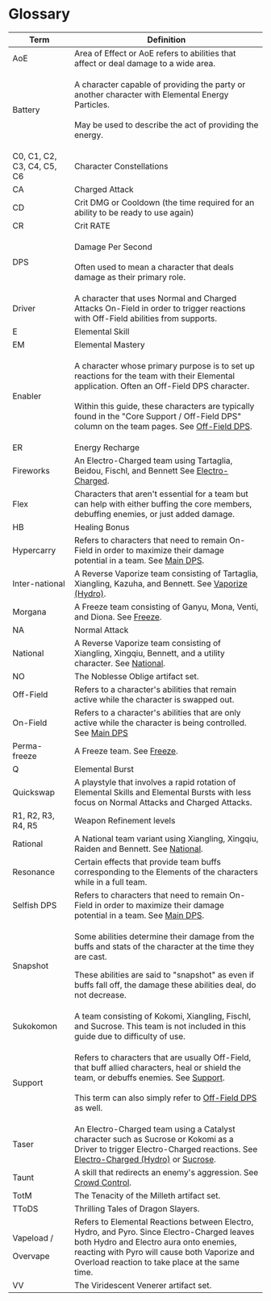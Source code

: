 # Glossary

| Term                             | Definition                                                                                                                                                                                                                                                                                                                                   |
| -------------------------------- | -------------------------------------------------------------------------------------------------------------------------------------------------------------------------------------------------------------------------------------------------------------------------------------------------------------------------------------------- |
| AoE                              | Area of Effect or AoE refers to abilities that affect or deal damage to a wide area.                                                                                                                                                                                                                                                         |
| Battery                          | <p>A character capable of providing the party or another character with Elemental Energy Particles.<br><br>May be used to describe the act of providing the energy.</p>                                                                                                                                                                      |
| C0, C1, C2, C3, C4, C5, C6       | Character Constellations                                                                                                                                                                                                                                                                                                                     |
| CA                               | Charged Attack                                                                                                                                                                                                                                                                                                                               |
| CD                               | Crit DMG or Cooldown (the time required for an ability to be ready to use again)                                                                                                                                                                                                                                                             |
| CR                               | Crit RATE                                                                                                                                                                                                                                                                                                                                    |
| DPS                              | <p>Damage Per Second<br><br>Often used to mean a character that deals  damage as their primary role.</p>                                                                                                                                                                                                                                     |
| Driver                           | A character that uses Normal and Charged Attacks On-Field in order to trigger reactions with Off-Field abilities from supports.                                                                                                                                                                                                              |
| E                                | Elemental Skill                                                                                                                                                                                                                                                                                                                              |
| EM                               | Elemental Mastery                                                                                                                                                                                                                                                                                                                            |
| Enabler                          | <p>A character whose primary purpose is to set up reactions for the team with their Elemental application. Often an Off-Field DPS character. <br><br>Within this guide, these characters are typically found in the "Core Support / Off-Field DPS" column on the team pages. See <a href="roles/sub-dps/off-field.md">Off-Field DPS</a>.</p> |
| ER                               | Energy Recharge                                                                                                                                                                                                                                                                                                                              |
| Fireworks                        | An Electro-Charged team using Tartaglia, Beidou, Fischl, and Bennett See [Electro-Charged](teams/electro-charged-hydro.md).                                                                                                                                                                                                                  |
| Flex                             | Characters that aren't essential for a team but can help with either buffing the core members, debuffing enemies, or just added damage.                                                                                                                                                                                                      |
| HB                               | Healing Bonus                                                                                                                                                                                                                                                                                                                                |
| Hypercarry                       | Refers to characters that need to remain On-Field in order to maximize their damage potential in a team. See [Main DPS](roles/main-dps.md).                                                                                                                                                                                                  |
| Inter-national                   | A Reverse Vaporize team consisting of Tartaglia, Xiangling, Kazuha, and Bennett. See [Vaporize (Hydro)](teams/vaporize.md).                                                                                                                                                                                                                  |
| Morgana                          | A Freeze team consisting of Ganyu, Mona, Venti, and Diona. See [Freeze](teams/freeze.md).                                                                                                                                                                                                                                                    |
| NA                               | Normal Attack                                                                                                                                                                                                                                                                                                                                |
| National                         | A Reverse Vaporize team consisting of Xiangling, Xingqiu, Bennett, and a utility character. See [National](teams/national.md).                                                                                                                                                                                                               |
| NO                               | The Noblesse Oblige artifact set.                                                                                                                                                                                                                                                                                                            |
| Off-Field                        | Refers to a character's abilities that remain active while the character is swapped out.                                                                                                                                                                                                                                                     |
| On-Field                         | Refers to a character's abilities that are only active while the character is being controlled. See [Main DPS](roles/main-dps.md)                                                                                                                                                                                                            |
| Perma-freeze                     | A Freeze team. See [Freeze](teams/freeze.md).                                                                                                                                                                                                                                                                                                |
| Q                                | Elemental Burst                                                                                                                                                                                                                                                                                                                              |
| Quickswap                        | A playstyle that involves a rapid rotation of Elemental Skills and Elemental Bursts with less focus on Normal Attacks and Charged Attacks.                                                                                                                                                                                                   |
| R1, R2, R3, R4, R5               | Weapon Refinement levels                                                                                                                                                                                                                                                                                                                     |
| Rational                         | A National team variant using Xiangling, Xingqiu, Raiden and Bennett. See [National](teams/national.md).                                                                                                                                                                                                                                     |
| Resonance                        | Certain effects that provide team buffs corresponding to the Elements of the characters while in a full team.                                                                                                                                                                                                                                |
| Selfish DPS                      | Refers to characters that need to remain On-Field in order to maximize their damage potential in a team. See [Main DPS](roles/main-dps.md).                                                                                                                                                                                                  |
| Snapshot                         | <p>Some abilities determine their damage from the buffs and stats of the character at the time they are cast. </p><p></p><p>These abilities are said to "snapshot" as even if buffs fall off, the damage these abilities deal, do not decrease. </p>                                                                                         |
| Sukokomon                        | A team consisting of Kokomi, Xiangling, Fischl, and Sucrose. This team is not included in this guide due to difficulty of use.                                                                                                                                                                                                               |
| Support                          | <p>Refers to characters that are usually Off-Field, that buff allied characters, heal or shield the team, or debuffs enemies. See <a href="roles/support/">Support</a>.<br><br>This term can also simply refer to <a href="roles/sub-dps/off-field.md">Off-Field DPS</a> as well.</p>                                                        |
| Taser                            | An Electro-Charged team using a Catalyst character such as Sucrose or Kokomi as a Driver to trigger Electro-Charged reactions. See [Electro-Charged (Hydro)](teams/electro-charged-hydro.md) or [Sucrose](characters/anemo/sucrose.md).                                                                                                      |
| Taunt                            | A skill that redirects an enemy's aggression. See [Crowd Control](roles/support/crowd-control.md).                                                                                                                                                                                                                                           |
| TotM                             | The Tenacity of the Milleth artifact set.                                                                                                                                                                                                                                                                                                    |
| TToDS                            | Thrilling Tales of Dragon Slayers.                                                                                                                                                                                                                                                                                                           |
| <p>Vapeload /</p><p>Overvape</p> | Refers to Elemental Reactions between Electro, Hydro, and Pyro. Since Electro-Charged leaves both Hydro and Electro aura onto enemies, reacting with Pyro will cause both Vaporize and Overload reaction to take place at the same time.                                                                                                     |
| VV                               | The Viridescent Venerer artifact set.                                                                                                                                                                                                                                                                                                        |
